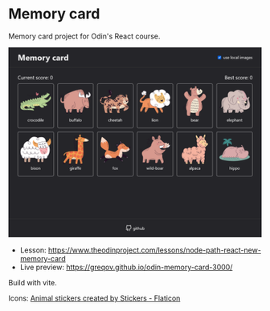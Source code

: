 # Memory card

Memory card project for Odin's React course.

![screenshot](./screenshot.png)

- Lesson: https://www.theodinproject.com/lessons/node-path-react-new-memory-card
- Live preview: https://greqov.github.io/odin-memory-card-3000/

Build with vite.

Icons: <a href="https://www.flaticon.com/free-stickers/animal" title="animal stickers">Animal stickers created by Stickers - Flaticon</a>
